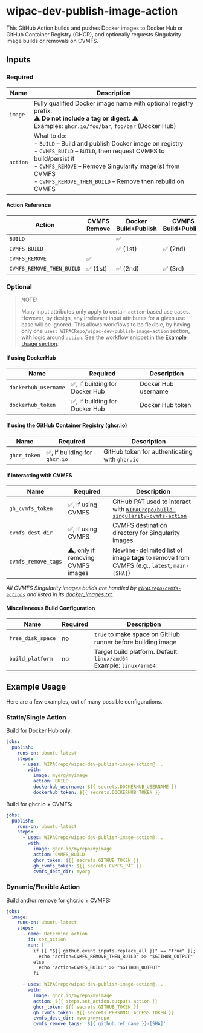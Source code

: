 # wipac-dev-publish-image-action

This GitHub Action builds and pushes Docker images to Docker Hub or GitHub Container Registry (GHCR), and optionally requests Singularity image builds or removals on CVMFS.

## Inputs

### Required

| Name     | Description                                                                                                                                                                                                                                                           |
|----------|-----------------------------------------------------------------------------------------------------------------------------------------------------------------------------------------------------------------------------------------------------------------------|
| `image`  | Fully qualified Docker image name with optional registry prefix.<br>⚠️ **Do not include a tag or digest.** ⚠️<br>Examples: `ghcr.io/foo/bar`, `foo/bar` (Docker Hub)                                                                                                  |
| `action` | What to do:<br>- `BUILD` – Build and publish Docker image on registry<br>- `CVMFS_BUILD` – `BUILD`, then request CVMFS to build/persist it<br>- `CVMFS_REMOVE` – Remove Singularity image(s) from CVMFS<br>- `CVMFS_REMOVE_THEN_BUILD` – Remove then rebuild on CVMFS |

#### Action Reference

| Action                    | CVMFS Remove | Docker Build+Publish | CVMFS Build+Publish |
|---------------------------|--------------|----------------------|---------------------|
| `BUILD`                   |              | ✅                    |                     |
| `CVMFS_BUILD`             |              | ✅ (1st)              | ✅ (2nd)             |
| `CVMFS_REMOVE`            | ✅            |                      |                     |
| `CVMFS_REMOVE_THEN_BUILD` | ✅ (1st)      | ✅ (2nd)              | ✅ (3rd)             |

### Optional

> NOTE:
>
> Many input attributes only apply to certain `action`-based use cases. However, by design, any irrelevant input attributes for a given use case will be ignored. This allows workflows to be flexible, by having only one `uses: WIPACRepo/wipac-dev-publish-image-action` section, with logic around `action`. See the workflow snippet in the [Example Usage section](#example-usage).

#### If using DockerHub

| Name                 | Required                      | Description         |
|----------------------|-------------------------------|---------------------|
| `dockerhub_username` | ✅, if building for Docker Hub | Docker Hub username |
| `dockerhub_token`    | ✅, if building for Docker Hub | Docker Hub token    |

#### If using the GitHub Container Registry (ghcr.io)

| Name         | Required                     | Description                                    |
|--------------|------------------------------|------------------------------------------------|
| `ghcr_token` | ✅, if building for `ghcr.io` | GitHub token for authenticating with `ghcr.io` |

#### If interacting with CVMFS

| Name                | Required                          | Description                                                                                                                                  |
|---------------------|-----------------------------------|----------------------------------------------------------------------------------------------------------------------------------------------|
| `gh_cvmfs_token`    | ✅, if using CVMFS                 | GitHub PAT used to interact with  [`WIPACrepo/build-singularity-cvmfs-action`](https://github.com/WIPACrepo/build-singularity-cvmfs-action/) |
| `cvmfs_dest_dir`    | ✅, if using CVMFS                 | CVMFS destination directory for Singularity images                                                                                           |
| `cvmfs_remove_tags` | ⚠️, only if removing CVMFS images | Newline-delimited list of image **tags** to remove from CVMFS (e.g., `latest`, `main-[SHA]`)                                                 |

_All CVMFS Singularity images builds are handled by [`WIPACrepo/cvmfs-actions`](https://github.com/WIPACrepo/cvmfs-actions) and listed in its [docker_images.txt](https://github.com/WIPACrepo/cvmfs-actions/blob/main/docker_images.txt)_.

#### Miscellaneous Build Configuration

| Name              | Required | Description                                                             |
|-------------------|----------|-------------------------------------------------------------------------|
| `free_disk_space` | no       | `true` to make space on GitHub runner before building image             |
| `build_platform`  | no       | Target build platform. Default: `linux/amd64`<br>Example: `linux/arm64` |

## Example Usage

Here are a few examples, out of many possible configurations.

### Static/Single Action

Build for Docker Hub only:

```yaml
jobs:
  publish:
    runs-on: ubuntu-latest
    steps:
      - uses: WIPACrepo/wipac-dev-publish-image-action@...
        with:
          image: myorg/myimage
          action: BUILD
          dockerhub_username: ${{ secrets.DOCKERHUB_USERNAME }}
          dockerhub_token: ${{ secrets.DOCKERHUB_TOKEN }}
```

Build for ghcr.io + CVMFS:

```yaml
jobs:
  publish:
    runs-on: ubuntu-latest
    steps:
      - uses: WIPACrepo/wipac-dev-publish-image-action@...
        with:
          image: ghcr.io/myrepo/myimage
          action: CVMFS_BUILD
          ghcr_token: ${{ secrets.GITHUB_TOKEN }}
          gh_cvmfs_token: ${{ secrets.CVMFS_PAT }}
          cvmfs_dest_dir: myorg
```

### Dynamic/Flexible Action

Build and/or remove for ghcr.io + CVMFS:

```yaml
jobs:
  image:
    runs-on: ubuntu-latest
    steps:
      - name: Determine action
        id: set_action
        run: |
          if [[ "${{ github.event.inputs.replace_all }}" == "true" ]]; then
            echo "action=CVMFS_REMOVE_THEN_BUILD" >> "$GITHUB_OUTPUT"
          else
            echo "action=CVMFS_BUILD" >> "$GITHUB_OUTPUT"
          fi

      - uses: WIPACrepo/wipac-dev-publish-image-action@...
        with:
          image: ghcr.io/myrepo/myimage
          action: ${{ steps.set_action.outputs.action }}
          ghcr_token: ${{ secrets.GITHUB_TOKEN }}
          gh_cvmfs_token: ${{ secrets.PERSONAL_ACCESS_TOKEN }}
          cvmfs_dest_dir: myorg/myrepo
          cvmfs_remove_tags: '${{ github.ref_name }}-[SHA]'
```
